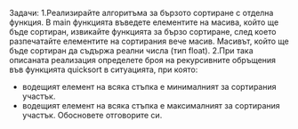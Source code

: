 Задачи:
1.Реализирайте алгоритъма за бързото сортиране с отделна функция. В main функцията въведете елементите на масива, койтo ще бъде сортиран, извикайте функцията за бързо сортиране, след което разпечатайте елементите на сортирания вече масив. Масивът, който ще бъде сортиран да съдържа реални числа (тип float).
2.При така описаната реализация определете броя на рекурсивните обръщения във функцията quicksort в ситуацията, при която:
 * водещият елемент на всяка стъпка е минималният за сортирания участък.
  * водещият елемент на всяка стъпка е максималният за сортирания участък.
  Обосновете отговорите си.
